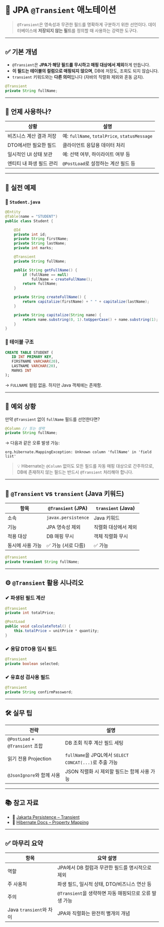 # 🧩 JPA `@Transient` 애노테이션

> `@Transient`은 영속성과 무관한 필드를 명확하게 구분하기 위한 선언이다. 데이터베이스에 **저장되지 않는 필드**를 정의할 때 사용하는 강력한 도구다.

---

## ✅ 기본 개념

* `@Transient`은 **JPA가 해당 필드를 무시하고 매핑 대상에서 제외**하게 만듭니다.
* **이 필드는 테이블의 컬럼으로 매핑되지 않으며**, DB에 저장도, 조회도 되지 않습니다.
* `transient` 키워드와는 **다른 의미**입니다 (자바의 직렬화 제외와 혼동 금지).

```java
@Transient
private String fullName;
```

---

## 🧠 언제 사용하나?

| 상황             | 설명                                           |
| -------------- | -------------------------------------------- |
| 비즈니스 계산 결과 저장  | 예: `fullName`, `totalPrice`, `statusMessage` |
| DTO에서만 필요한 필드  | 클라이언트 응답용 데이터 처리                             |
| 일시적인 UI 상태 보관  | 예: 선택 여부, 하이라이트 여부 등                         |
| 엔티티 내 파생 필드 관리 | `@PostLoad`로 설정하는 계산 필드 등                    |

---

## 🧾 실전 예제

### 📘 `Student.java`

```java
@Entity
@Table(name = "STUDENT")
public class Student {

    @Id
    private int id;
    private String firstName;
    private String lastName;
    private int marks;

    @Transient
    private String fullName;

    public String getFullName() {
        if (fullName == null)
            fullName = createFullName();
        return fullName;
    }

    private String createFullName() {
        return capitalize(firstName) + " " + capitalize(lastName);
    }

    private String capitalize(String name) {
        return name.substring(0, 1).toUpperCase() + name.substring(1);
    }
}
```

### 💾 테이블 구조

```sql
CREATE TABLE STUDENT (
   ID INT PRIMARY KEY,
   FIRSTNAME VARCHAR(20),
   LASTNAME VARCHAR(20),
   MARKS INT
);
```

→ `FULLNAME` 컬럼 없음. 하지만 Java 객체에는 존재함.

---

## 🚨 예외 상황

만약 `@Transient` 없이 `fullName` 필드를 선언한다면?

```java
@Column // 또는 생략
private String fullName;
```

→ 다음과 같은 오류 발생 가능:

```
org.hibernate.MappingException: Unknown column 'fullName' in 'field list'
```

> 💡 Hibernate는 `@Column` 없이도 모든 필드를 자동 매핑 대상으로 간주하므로, DB에 존재하지 않는 필드는 반드시 `@Transient` 처리해야 합니다.

---

## 📌 `@Transient` vs `transient` (Java 키워드)

| 항목        | `@Transient` (JPA)  | `transient` (Java) |
| --------- | ------------------- | ------------------ |
| 소속        | `javax.persistence` | Java 키워드           |
| 기능        | JPA 영속성 제외          | 직렬화 대상에서 제외        |
| 적용 대상     | DB 매핑 무시            | 객체 직렬화 무시          |
| 동시에 사용 가능 | ✅ 가능 (서로 다름)        | ✅ 가능               |

```java
@Transient
private transient String fullName;
```

---

## ⚙️ `@Transient` 활용 시나리오

### ✔ 파생된 필드 계산

```java
@Transient
private int totalPrice;

@PostLoad
public void calculateTotal() {
    this.totalPrice = unitPrice * quantity;
}
```

### ✔ 응답 DTO용 임시 필드

```java
@Transient
private boolean selected;
```

### ✔ 유효성 검사용 필드

```java
@Transient
private String confirmPassword;
```

---

## 🛠 실무 팁

| 전략                            | 설명                                             |
| ----------------------------- | ---------------------------------------------- |
| `@PostLoad` + `@Transient` 조합 | DB 조회 직후 계산 필드 세팅                              |
| 읽기 전용 Projection              | `fullName`을 JPQL에서 `SELECT CONCAT(...)`로 추출 가능 |
| `@JsonIgnore`와 함께 사용          | JSON 직렬화 시 제외할 필드는 함께 사용 가능                    |

---

## 📚 참고 자료

* 📘 [Jakarta Persistence – Transient](https://jakarta.ee/specifications/persistence/3.1/apidocs/jakarta.persistence/jakarta/persistence/Transient.html)
* 📘 [Hibernate Docs – Property Mapping](https://docs.jboss.org/hibernate/orm/current/userguide/html_single/Hibernate_User_Guide.html#annotations-basic)

---

## ✅ 마무리 요약

| 항목                   | 요약 설명                                |
| -------------------- | ------------------------------------ |
| 역할                   | JPA에서 DB 컬럼과 무관한 필드를 명시적으로 제외        |
| 주 사용처                | 파생 필드, 일시적 상태, DTO/비즈니스 연산 등         |
| 주의                   | `@Transient`을 생략하면 자동 매핑되므로 오류 발생 가능 |
| Java `transient`와 차이 | JPA와 직렬화는 완전히 별개의 개념                 |
